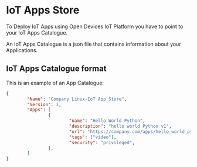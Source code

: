 # IoT Apps Store

To Deploy IoT Apps using Open Devices IoT Platform you have to point to
your IoT Apps Catalogue.

An IoT Apps Catalogue is a json file that contains information about
your Applications.


## IoT Apps Catalogue format

This is an example of an App Catalogue:

```json
{
        "Name": "Company Linux-IoT App Store",
        "Version": 1,
        "Apps": [
                {
                        "name": "Hello World Python",
                        "description": "hello world Python v1",
                        "url": "https://company.com/apps/hello_world_python.tar",
                        "tags": ["video"],
                        "security": "privileged",
                },
        ]
}
```

